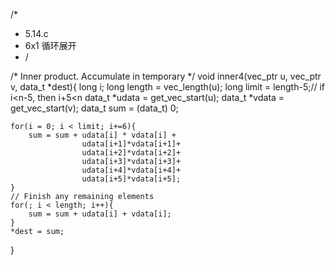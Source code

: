 /*
 * 5.14.c
 * 6x1 循环展开
 * /

/* Inner product. Accumulate in temporary */
void inner4(vec_ptr u, vec_ptr v, data_t *dest){
    long i;
    long length = vec_length(u);
    long limit = length-5;// if i<n-5, then i+5<n
    data_t *udata = get_vec_start(u);
    data_t *vdata = get_vec_start(v);
    data_t sum = (data_t) 0;
    
    for(i = 0; i < limit; i+=6){
        sum = sum + udata[i] * vdata[i] +
                    udata[i+1]*vdata[i+1]+
                    udata[i+2]*vdata[i+2]+
                    udata[i+3]*vdata[i+3]+
                    udata[i+4]*vdata[i+4]+
                    udata[i+5]*vdata[i+5];
    }   
    // Finish any remaining elements
    for(; i < length; i++){
        sum = sum + udata[i] + vdata[i];
    }   
    *dest = sum;
} 
